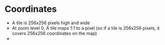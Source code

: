 # Coordinates


- A tile is 256x256 pixels high and wide
- At zoom level 0, A tile maps 1:1 to a pixel (so if a tile is 256x256 pixels, it covers 256x256 coordinates on the map)
- 